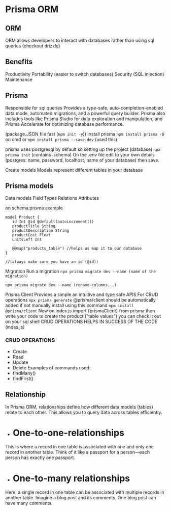 # Prisma ORM
## ORM
ORM allows developers to interact with databases rather than using sql queries
 (checkout drizzle)
 ## Benefits
 Productivity
 Portability (easier to switch databases)
 Security (SQL injection)
 Maintenance 

 ## Prisma
 Responsible for sql queries
 Provides a type-safe, auto-completion-enabled data mode, automated migrations, and a powerful query builder. Prisma also includes tools like Prisma Studio for data exploration and manipulation, and Prisma Accelerate for optimizing database performance.

(package.JSON file fast (```npm init -y```))
 Install prisma
 ```npm install prisma -D``` on cmd or ```npm install prisma --save-dev``` (used this)

prisma uses postgresql by default so setting up the project (database)
```npx prisma init``` (contains .schema)
On the .env file edit to your own details (postgres: name, password, localhost, name of your database) then save.

 Create models
 Models represent different tables in your database
 ## Prisma models
 Data models
 Field Types 
 Relations
 Attributes

 on schema.prisma
 example
 ```
 model Product {
    id Int @id @default(autoincrement())
    productTitle String
    productDescription String
    productCost Float
    unitsLeft Int

    @@map("products_table") //helps us map it to our database
 }

 //(always make sure you have an id (@id))
 ```
 Migration
 Run a migration
 ```npx prisma migrate dev --name (name of the migration)```

 ```npx prisma migrate dev --name (rename-columns...)```

 Prisma Client
 Provides a simple an intuitive and type safe APIS For CRUD operations
 ```npx prisma generate``` @prisma/client should be automatically added if not manually install using this command
 ```npm install @prisma/client```
 Now on index.js import {prismaClient} from prisma then write your code to create the product ("table values")
 you can check it out on your sql shell
  CRUD OPERATIONS HELPS IN SUCCESS OF THE CODE (index.js) 
  ### CRUD OPERATIONS
  * Create
  * Read
  * Update
  * Delete
  Examples of commands used: 
  * findMany()
  * findFirst()

## Relationship
In Prisma ORM, relationships define how different data models (tables) relate to each other. This allows you to query data across tables efficiently.
* # One-to-one-relationships
This is where a record in one table is associated with one and only one record in another table. Think of it like a passport for a person—each person has exactly one passport.
* # One-to-many relationships
Here, a single record in one table can be associated with multiple records in another table. Imagine a blog post and its comments. One blog post can have many comments.
  









 
